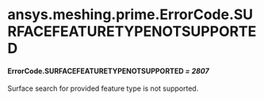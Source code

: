 # ansys.meshing.prime.ErrorCode.SURFACEFEATURETYPENOTSUPPORTED



#### ErrorCode.SURFACEFEATURETYPENOTSUPPORTED *= 2807*

Surface search for provided feature type is not supported.

<!-- !! processed by numpydoc !! -->
